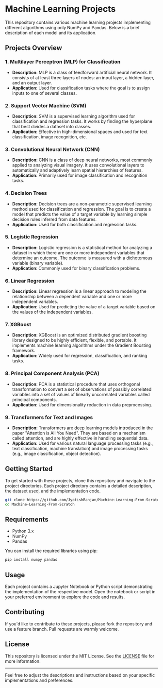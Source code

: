 
# Machine Learning Projects

This repository contains various machine learning projects implementing different algorithms using only NumPy and Pandas. Below is a brief description of each model and its application.

## Projects Overview

### 1. Multilayer Perceptron (MLP) for Classification
- **Description**: MLP is a class of feedforward artificial neural network. It consists of at least three layers of nodes: an input layer, a hidden layer, and an output layer.
- **Application**: Used for classification tasks where the goal is to assign inputs to one of several classes.

### 2. Support Vector Machine (SVM)
- **Description**: SVM is a supervised learning algorithm used for classification and regression tasks. It works by finding the hyperplane that best divides a dataset into classes.
- **Application**: Effective in high-dimensional spaces and used for text classification, image recognition, etc.

### 3. Convolutional Neural Network (CNN)
- **Description**: CNN is a class of deep neural networks, most commonly applied to analyzing visual imagery. It uses convolutional layers to automatically and adaptively learn spatial hierarchies of features.
- **Application**: Primarily used for image classification and recognition tasks.

### 4. Decision Trees
- **Description**: Decision trees are a non-parametric supervised learning method used for classification and regression. The goal is to create a model that predicts the value of a target variable by learning simple decision rules inferred from data features.
- **Application**: Used for both classification and regression tasks.

### 5. Logistic Regression
- **Description**: Logistic regression is a statistical method for analyzing a dataset in which there are one or more independent variables that determine an outcome. The outcome is measured with a dichotomous variable (binary variable).
- **Application**: Commonly used for binary classification problems.

### 6. Linear Regression
- **Description**: Linear regression is a linear approach to modeling the relationship between a dependent variable and one or more independent variables.
- **Application**: Used for predicting the value of a target variable based on the values of the independent variables.

### 7. XGBoost
- **Description**: XGBoost is an optimized distributed gradient boosting library designed to be highly efficient, flexible, and portable. It implements machine learning algorithms under the Gradient Boosting framework.
- **Application**: Widely used for regression, classification, and ranking tasks.

### 8. Principal Component Analysis (PCA)
- **Description**: PCA is a statistical procedure that uses orthogonal transformation to convert a set of observations of possibly correlated variables into a set of values of linearly uncorrelated variables called principal components.
- **Application**: Used for dimensionality reduction in data preprocessing.

### 9. Transformers for Text and Images
- **Description**: Transformers are deep learning models introduced in the paper "Attention is All You Need". They are based on a mechanism called attention, and are highly effective in handling sequential data.
- **Application**: Used for various natural language processing tasks (e.g., text classification, machine translation) and image processing tasks (e.g., image classification, object detection).

## Getting Started

To get started with these projects, clone this repository and navigate to the project directories. Each project directory contains a detailed description, the dataset used, and the implementation code.

```sh
git clone https://github.com/JyotishRanjan/Machine-Learning-From-Scratch
cd Machine-Learning-From-Scratch
```

## Requirements

- Python 3.x
- NumPy
- Pandas

You can install the required libraries using pip:

```sh
pip install numpy pandas
```

## Usage

Each project contains a Jupyter Notebook or Python script demonstrating the implementation of the respective model. Open the notebook or script in your preferred environment to explore the code and results.

## Contributing

If you'd like to contribute to these projects, please fork the repository and use a feature branch. Pull requests are warmly welcome.

## License

This repository is licensed under the MIT License. See the [LICENSE](LICENSE) file for more information.

---

Feel free to adjust the descriptions and instructions based on your specific implementations and preferences.
